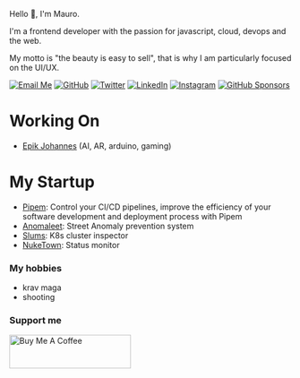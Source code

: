 Hello 👋, I'm Mauro.

I'm a frontend developer with the passion for javascript, cloud, devops and the web.

My motto is "the beauty is easy to sell", that is why I am particularly focused on the UI/UX.

[![Email Me](https://img.shields.io/badge/Email-mauro.sala@gmail.com-2196F3.svg)](mailto:mauro.sala@gmail.com)
[![GitHub](https://img.shields.io/github/followers/maurosala.svg?label=GitHub&style=social)](https://github.com/maurosala)
[![Twitter](https://img.shields.io/twitter/follow/maurosala?label=Twitter&style=social)](https://twitter.com/maurosala)
[![LinkedIn](https://img.shields.io/badge/LinkedIn--_.svg?style=social&logo=linkedin)](https://www.linkedin.com/in/maurosala/)
[![Instagram](https://img.shields.io/badge/Instagram--_.svg?style=social&logo=instagram)](https://www.instagram.com/maurosala/)
[![GitHub Sponsors](https://img.shields.io/badge/GitHub_Sponsors--_.svg?style=social&logo=github&logoColor=EA4AAA)](https://github.com/sponsors/maurosala)

# Working On

- [Epik Johannes](https://epikjohannes.com) (AI, AR, arduino, gaming)

# My Startup

- [Pipem](https://github.com/pipem-io): Control your CI/CD pipelines, improve the efficiency of your software development and deployment process with Pipem
- [Anomaleet](https://anomaleet.com): Street Anomaly prevention system
- [Slums](https://github.com/slums-io): K8s cluster inspector
- [NukeTown](https://github.com/nuketown-io): Status monitor

### My hobbies

- krav maga
- shooting

### Support me

<a href="https://www.buymeacoffee.com/maurosala" target="_blank"><img src="https://cdn.buymeacoffee.com/buttons/v2/default-yellow.png" alt="Buy Me A Coffee" style="height: 60px !important;width: 217px !important;" ></a>
